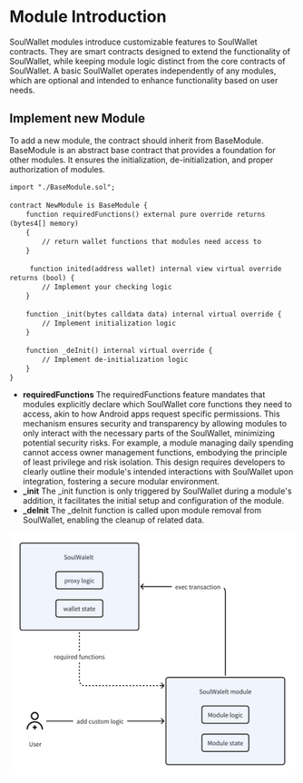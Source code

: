 # Module Introduction

SoulWallet modules introduce customizable features to SoulWallet contracts. They are smart contracts designed to extend the functionality of SoulWallet, while keeping module logic distinct from the core contracts of SoulWallet. A basic SoulWallet operates independently of any modules, which are optional and intended to enhance functionality based on user needs.

## Implement new Module

To add a new module, the contract should inherit from BaseModule. BaseModule is an abstract base contract that provides a foundation for other modules. It ensures the initialization, de-initialization, and proper authorization of modules.

```solidity
import "./BaseModule.sol";

contract NewModule is BaseModule {
    function requiredFunctions() external pure override returns (bytes4[] memory)
    {
        // return wallet functions that modules need access to
    }

     function inited(address wallet) internal view virtual override returns (bool) {
        // Implement your checking logic
    }

    function _init(bytes calldata data) internal virtual override {
        // Implement initialization logic
    }

    function _deInit() internal virtual override {
        // Implement de-initialization logic
    }
}

```

- **requiredFunctions**
  The requiredFunctions feature mandates that modules explicitly declare which SoulWallet core functions they need to access, akin to how Android apps request specific permissions. This mechanism ensures security and transparency by allowing modules to only interact with the necessary parts of the SoulWallet, minimizing potential security risks. For example, a module managing daily spending cannot access owner management functions, embodying the principle of least privilege and risk isolation. This design requires developers to clearly outline their module's intended interactions with SoulWallet upon integration, fostering a secure modular environment.
- **\_init**
  The \_init function is only triggered by SoulWallet during a module's addition, it facilitates the initial setup and configuration of the module.
- **\_deInit**
  The \_deInit function is called upon module removal from SoulWallet, enabling the cleanup of related data.

![module pic](readmepic/module.png)
